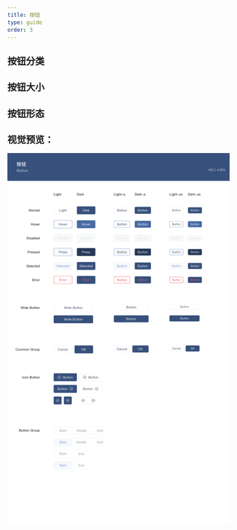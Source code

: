 ```yaml
---
title: 按钮
type: guide
order: 3
---
```


## 按钮分类


## 按钮大小


## 按钮形态


## 视觉预览：

![Component Tree](images/button.png)
